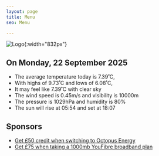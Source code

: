 ```yaml
---
layout: page
title: Menu
seo: Menu

---
```


![Logo](/images/logo.jpg){:width="832px"}

<!-- weather_marker starts -->
## On Monday, 22 September 2025

- The average temperature today is 7.39˚C,
- With highs of 9.73˚C and lows of 6.08˚C,
- It may feel like 7.39˚C with clear sky
- The wind speed is 0.45m/s and visibility is 10000m
- The pressure is 1029hPa and humidity is 80%
- The sun will rise at 05:54 and set at 18:07

<!-- weather_marker ends -->

## Sponsors

- [Get £50 credit when switching to Octopus Energy](https://bit.ly/3oD1nnS)
- [Get £75 when taking a 1000mb YouFibre broadband plan](https://aklam.io/91zWhU?)
